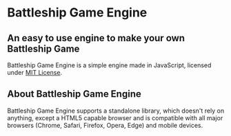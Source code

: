 # Battleship Game Engine

An easy to use engine to make your own Battleship Game
--------------------------------

Battleship Game Engine is a simple engine made in JavaScript, licensed under [MIT License](LICENSE.md).

About Battleship Game Engine
--------------------------------

Battleship Game Engine supports a standalone library, which doesn't rely on anything, except a HTML5 capable browser and is compatible with all major browsers (Chrome, Safari, Firefox, Opera, Edge) and mobile devices.